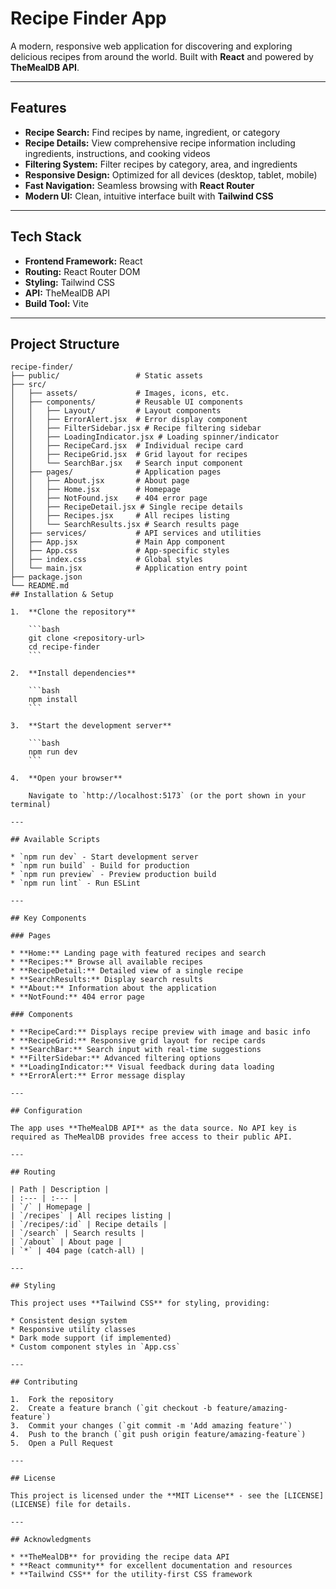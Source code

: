 # Recipe Finder App

A modern, responsive web application for discovering and exploring delicious recipes from around the world. Built with **React** and powered by **TheMealDB API**.

---

## Features

* **Recipe Search:** Find recipes by name, ingredient, or category
* **Recipe Details:** View comprehensive recipe information including ingredients, instructions, and cooking videos
* **Filtering System:** Filter recipes by category, area, and ingredients
* **Responsive Design:** Optimized for all devices (desktop, tablet, mobile)
* **Fast Navigation:** Seamless browsing with **React Router**
* **Modern UI:** Clean, intuitive interface built with **Tailwind CSS**

---

## Tech Stack

* **Frontend Framework:** React
* **Routing:** React Router DOM
* **Styling:** Tailwind CSS
* **API:** TheMealDB API
* **Build Tool:** Vite

---

## Project Structure

```text
recipe-finder/
├── public/                 # Static assets
├── src/
│   ├── assets/             # Images, icons, etc.
│   ├── components/         # Reusable UI components
│   │   ├── Layout/         # Layout components
│   │   ├── ErrorAlert.jsx  # Error display component
│   │   ├── FilterSidebar.jsx # Recipe filtering sidebar
│   │   ├── LoadingIndicator.jsx # Loading spinner/indicator
│   │   ├── RecipeCard.jsx  # Individual recipe card
│   │   ├── RecipeGrid.jsx  # Grid layout for recipes
│   │   └── SearchBar.jsx   # Search input component
│   ├── pages/              # Application pages
│   │   ├── About.jsx       # About page
│   │   ├── Home.jsx        # Homepage
│   │   ├── NotFound.jsx    # 404 error page
│   │   ├── RecipeDetail.jsx # Single recipe details
│   │   ├── Recipes.jsx     # All recipes listing
│   │   └── SearchResults.jsx # Search results page
│   ├── services/           # API services and utilities
│   ├── App.jsx             # Main App component
│   ├── App.css             # App-specific styles
│   ├── index.css           # Global styles
│   └── main.jsx            # Application entry point
├── package.json
└── README.md
## Installation & Setup

1.  **Clone the repository**

    ```bash
    git clone <repository-url>
    cd recipe-finder
    ```

2.  **Install dependencies**

    ```bash
    npm install
    ```

3.  **Start the development server**

    ```bash
    npm run dev
    ```

4.  **Open your browser**

    Navigate to `http://localhost:5173` (or the port shown in your terminal)

---

## Available Scripts

* `npm run dev` - Start development server
* `npm run build` - Build for production
* `npm run preview` - Preview production build
* `npm run lint` - Run ESLint

---

## Key Components

### Pages

* **Home:** Landing page with featured recipes and search
* **Recipes:** Browse all available recipes
* **RecipeDetail:** Detailed view of a single recipe
* **SearchResults:** Display search results
* **About:** Information about the application
* **NotFound:** 404 error page

### Components

* **RecipeCard:** Displays recipe preview with image and basic info
* **RecipeGrid:** Responsive grid layout for recipe cards
* **SearchBar:** Search input with real-time suggestions
* **FilterSidebar:** Advanced filtering options
* **LoadingIndicator:** Visual feedback during data loading
* **ErrorAlert:** Error message display

---

## Configuration

The app uses **TheMealDB API** as the data source. No API key is required as TheMealDB provides free access to their public API.

---

## Routing

| Path | Description |
| :--- | :--- |
| `/` | Homepage |
| `/recipes` | All recipes listing |
| `/recipes/:id` | Recipe details |
| `/search` | Search results |
| `/about` | About page |
| `*` | 404 page (catch-all) |

---

## Styling

This project uses **Tailwind CSS** for styling, providing:

* Consistent design system
* Responsive utility classes
* Dark mode support (if implemented)
* Custom component styles in `App.css`

---

## Contributing

1.  Fork the repository
2.  Create a feature branch (`git checkout -b feature/amazing-feature`)
3.  Commit your changes (`git commit -m 'Add amazing feature'`)
4.  Push to the branch (`git push origin feature/amazing-feature`)
5.  Open a Pull Request

---

## License

This project is licensed under the **MIT License** - see the [LICENSE](LICENSE) file for details.

---

## Acknowledgments

* **TheMealDB** for providing the recipe data API
* **React community** for excellent documentation and resources
* **Tailwind CSS** for the utility-first CSS framework
